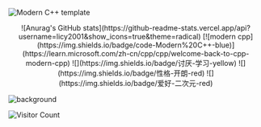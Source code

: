 ![Modern C++ template][github-sub-title:img]

<div id="Hei! Nice to see you. I'm Chunyu Li (李春雨 in Chinese)!" align=center>
![Anurag's GitHub stats](https://github-readme-stats.vercel.app/api?username=licy2001&show_icons=true&theme=radical)
<!--
[![知乎](https://img.shields.io/badge/%E7%9F%A5%E4%B9%8E-mq%E7%99%BD-yello)](https://www.zhihu.com/people/o4ze4r)
[![youtube](https://img.shields.io/badge/video-YouTube-red)](https://www.youtube.com/channel/UCey35Do4RGewqr-6EiaCJrg)
-->
[![modern cpp](https://img.shields.io/badge/code-Modern%20C++-blue)](https://learn.microsoft.com/zh-cn/cpp/cpp/welcome-back-to-cpp-modern-cpp) 
![](https://img.shields.io/badge/讨厌-学习-yellow)
![](https://img.shields.io/badge/性格-开朗-red) 
![](https://img.shields.io/badge/爱好-二次元-red)

</div>

![background](image/头像.jpg)

![Visitor Count](https://profile-counter.glitch.me/licy0089/count.svg)

[github-sub-title:img]: https://readme-typing-svg.herokuapp.com?font=Segoe+Script&center=true&lines=Chunyu-Li.
